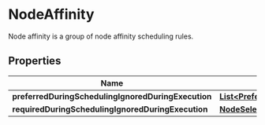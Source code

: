 

# NodeAffinity

Node affinity is a group of node affinity scheduling rules.
## Properties

Name | Type | Description | Notes
------------ | ------------- | ------------- | -------------
**preferredDuringSchedulingIgnoredDuringExecution** | [**List&lt;PreferredSchedulingTerm&gt;**](PreferredSchedulingTerm.md) |  |  [optional]
**requiredDuringSchedulingIgnoredDuringExecution** | [**NodeSelector**](NodeSelector.md) |  |  [optional]



